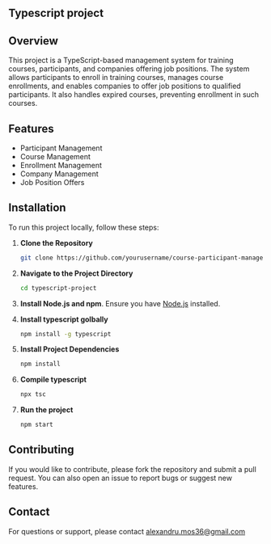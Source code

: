 ## Typescript project

## Overview

This project is a TypeScript-based management system for training courses, participants, and companies offering job positions. The system allows participants to enroll in training courses, manages course enrollments, and enables companies to offer job positions to qualified participants. It also handles expired courses, preventing enrollment in such courses.

## Features

- Participant Management
- Course Management
- Enrollment Management
- Company Management
- Job Position Offers

## Installation

To run this project locally, follow these steps:

1. **Clone the Repository**

   ```bash
   git clone https://github.com/yourusername/course-participant-management.git

2. **Navigate to the Project Directory**
   ```bash
   cd typescript-project
   
3. **Install Node.js and npm**.
   Ensure you have [Node.js](https://nodejs.org/en) installed.
   
4. **Install typescript golbally**
   ```bash
   npm install -g typescript
   
5. **Install Project Dependencies**
   ```bash
   npm install
   
6. **Compile typescript**
   ```bash
   npx tsc
   
7. **Run the project**
   ```bash
   npm start

## Contributing
If you would like to contribute, please fork the repository and submit a pull request. You can also open an issue to report bugs or suggest new features.

## Contact
For questions or support, please contact alexandru.mos36@gmail.com
